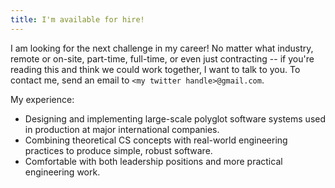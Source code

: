 ```yaml
---
title: I'm available for hire!
---
```


I am looking for the next challenge in my career!
No matter what industry, remote or on-site, part-time, full-time, or even just contracting -- if you're reading this and think we could work together, I want to talk to you.
To contact me, send an email to `<my twitter handle>@gmail.com`.

My experience:

- Designing and implementing large-scale polyglot software systems used in production at major international companies.
- Combining theoretical CS concepts with real-world engineering practices to produce simple, robust software.
- Comfortable with both leadership positions and more practical engineering work.
